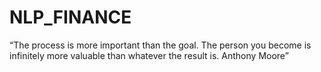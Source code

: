 # NLP_FINANCE

“The process is more important than the goal. The person you become
is infinitely more valuable than whatever the result is.
Anthony Moore”


